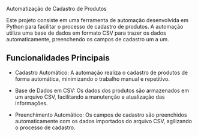 Automatização de Cadastro de Produtos

Este projeto consiste em uma ferramenta de automação desenvolvida em Python para facilitar o processo de cadastro de produtos. A automação utiliza uma base de dados em formato CSV para trazer os dados automaticamente, preenchendo os campos de cadastro um a um.

## Funcionalidades Principais

- Cadastro Automático: A automação realiza o cadastro de produtos de forma automática, minimizando o trabalho manual e repetitivo.
  
- Base de Dados em CSV: Os dados dos produtos são armazenados em um arquivo CSV, facilitando a manutenção e atualização das informações.

- Preenchimento Automático: Os campos de cadastro são preenchidos automaticamente com os dados importados do arquivo CSV, agilizando o processo de cadastro.
